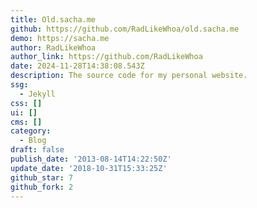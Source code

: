 ```yaml
---
title: Old.sacha.me
github: https://github.com/RadLikeWhoa/old.sacha.me
demo: https://sacha.me
author: RadLikeWhoa
author_link: https://github.com/RadLikeWhoa
date: 2024-11-28T14:38:08.543Z
description: The source code for my personal website.
ssg:
  - Jekyll
css: []
ui: []
cms: []
category:
  - Blog
draft: false
publish_date: '2013-08-14T14:22:50Z'
update_date: '2018-10-31T15:33:25Z'
github_star: 7
github_fork: 2
---
```

